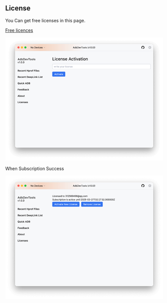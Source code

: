 ## License

You Can get free licenses in this page.

[Free licences](/free_licence_list.md)

<img src="drawable/license_light.png" width="500">

When Subscription Success

<img src="drawable/license_active_light.png" width="500">
